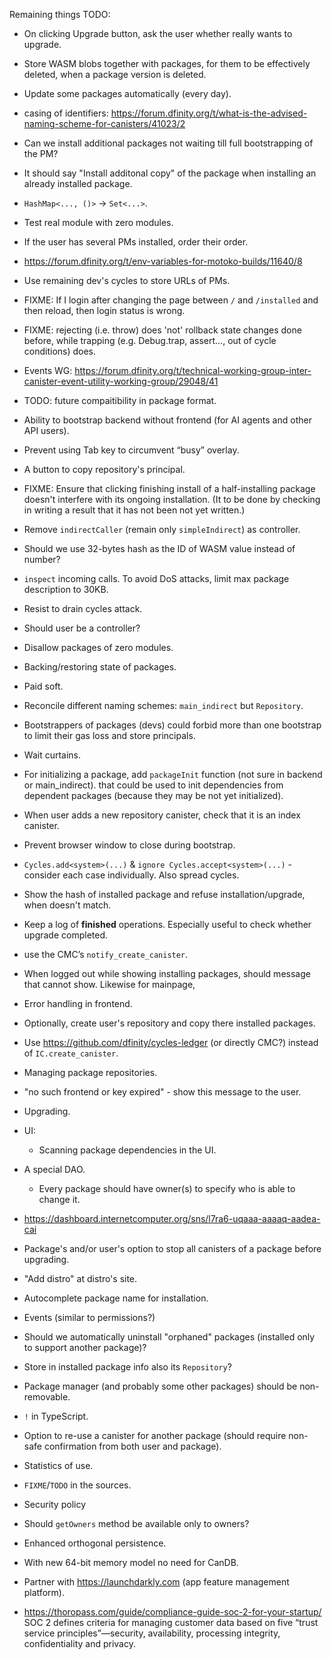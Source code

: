 Remaining things TODO:

- On clicking Upgrade button, ask the user whether really wants to upgrade.

- Store WASM blobs together with packages, for them to be effectively deleted, when a package version is deleted.

- Update some packages automatically (every day).

- casing of identifiers: https://forum.dfinity.org/t/what-is-the-advised-naming-scheme-for-canisters/41023/2

- Can we install additional packages not waiting till full bootstrapping of the PM?

- It should say "Install additonal copy" of the package when installing an already installed package.

- `HashMap<..., ()>` -> `Set<...>`.

- Test real module with zero modules.

- If the user has several PMs installed, order their order.

- https://forum.dfinity.org/t/env-variables-for-motoko-builds/11640/8

- Use remaining dev's cycles to store URLs of PMs.

- FIXME: If I login after changing the page between `/` and `/installed` and then reload, then login status is wrong.  

- FIXME: rejecting (i.e. throw) does 'not' rollback state changes done before, while trapping (e.g. Debug.trap, assert…, out of cycle conditions) does.

- Events WG: https://forum.dfinity.org/t/technical-working-group-inter-canister-event-utility-working-group/29048/41

- TODO: future compaitibility in package format.

- Ability to bootstrap backend without frontend (for AI agents and other API users).

- Prevent using Tab key to circumvent “busy” overlay.

- A button to copy repository's principal.

- FIXME: Ensure that clicking finishing install of a half-installing package doesn't interfere with its ongoing installation.
  (It to be done by checking in writing a result that it has not been not yet written.)

- Remove `indirectCaller` (remain only `simpleIndirect`) as controller.

- Should we use 32-bytes hash as the ID of WASM value instead of number?

- `inspect` incoming calls. To avoid DoS attacks, limit max package description to 30KB.

- Resist to drain cycles attack.

- Should user be a controller?

- Disallow packages of zero modules.

- Backing/restoring state of packages.

- Paid soft.

- Reconcile different naming schemes: `main_indirect` but `Repository`.

- Bootstrappers of packages (devs) could forbid more than one bootstrap to limit their gas loss and store principals.

- Wait curtains.

- For initializing a package, add `packageInit` function (not sure in backend or main_indirect).
  that could be used to init dependencies from dependent packages (because they may be not yet initialized).

- When user adds a new repository canister, check that it is an index canister.

- Prevent browser window to close during bootstrap.

- `Cycles.add<system>(...)` & `ignore Cycles.accept<system>(...)` - consider each case individually. Also spread cycles.

- Show the hash of installed package and refuse installation/upgrade, when doesn't match.

- Keep a log of **finished** operations. Especially useful to check whether upgrade completed.

- use the CMC’s `notify_create_canister`.

- When logged out while showing installing packages, should message that cannot show.
  Likewise for mainpage,

- Error handling in frontend.

- Optionally, create user's repository and copy there installed packages.

- Use https://github.com/dfinity/cycles-ledger (or directly CMC?) instead of `IC.create_canister`.

- Managing package repositories.

- "no such frontend or key expired" - show this message to the user.

- Upgrading.

- UI:
    - Scanning package dependencies in the UI.

- A special DAO.

  - Every package should have owner(s) to specify who is able to change it.

- https://dashboard.internetcomputer.org/sns/l7ra6-uqaaa-aaaaq-aadea-cai

- Package's and/or user's option to stop all canisters of a package before upgrading.

- "Add distro" at distro's site.

- Autocomplete package name for installation.

- Events (similar to permissions?)

- Should we automatically uninstall "orphaned" packages (installed only to support another package)?

- Store in installed package info also its `Repository`?

- Package manager (and probably some other packages) should be non-removable.

- `!` in TypeScript.

- Option to re-use a canister for another package (should require non-safe confirmation from both
  user and package).

- Statistics of use.

- `FIXME`/`TODO` in the sources.

- Security policy

- Should `getOwners` method be available only to owners?

- Enhanced orthogonal persistence.

- With new 64-bit memory model no need for CanDB.

- Partner with https://launchdarkly.com (app feature management platform).

- https://thoropass.com/guide/compliance-guide-soc-2-for-your-startup/
  SOC 2 defines criteria for managing customer data based on five “trust service principles”—security, availability, processing integrity, confidentiality and privacy.